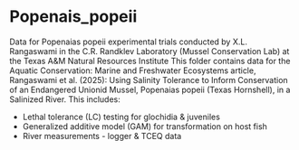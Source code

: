 # Popenais_popeii
Data for Popenaias popeii experimental trials conducted by X.L. Rangaswami in the C.R. Randklev Laboratory (Mussel Conservation Lab) at the Texas A&M Natural Resources Institute
This folder contains data for the Aquatic Conservation: Marine and Freshwater Ecosystems article, Rangaswami et al. (2025): Using Salinity Tolerance to Inform Conservation of an Endangered Unionid Mussel, Popenaias popeii (Texas Hornshell), in a Salinized River.
This includes:
* Lethal tolerance (LC) testing for glochidia & juveniles
* Generalized additive model (GAM) for transformation on host fish
* River measurements - logger & TCEQ data
